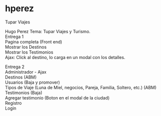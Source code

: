 hperez
======

Tupar Viajes

Hugo Perez
Tema: Tupar Viajes y Turismo.<br>
Entrega 1<br>
Pagina completa (Front end)<br>
Mostrar los Destinos<br>
Mostrar los Testimonios<br>
Ajax: Click al destino, lo carga en un modal con los detalles.<br>

Entrega 2<br>
Administrador - Ajax<br>
Destinos (ABM)<br>
Usuarios (Baja y promover)<br>
Tipos de Viaje (Luna de Miel, negocios, Pareja, Familia, Soltero, etc.) (ABM)<br>
Testimonios (Baja)<br>
Agregar testimonio (Boton en el modal de la ciudad)<br>
Registro<br>
Login

